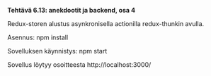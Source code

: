 **Tehtävä 6.13: anekdootit ja backend, osa 4**

Redux-storen alustus asynkronisella actionilla redux-thunkin avulla.

Asennus:
    npm install

Sovelluksen käynnistys:
    npm start

Sovellus löytyy osoitteesta http://localhost:3000/
